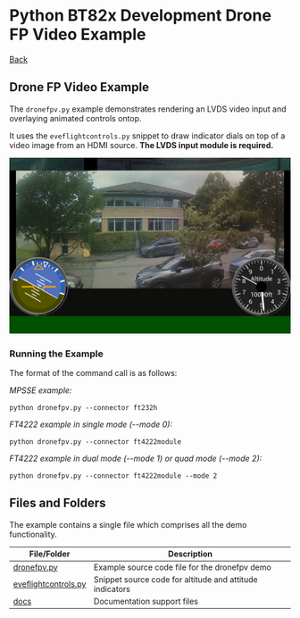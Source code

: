 # Python BT82x Development Drone FP Video Example

[Back](../README.md)

## Drone FP Video Example

The `dronefpv.py` example demonstrates rendering an LVDS video input and overlaying animated controls ontop.

It uses the `eveflightcontrols.py` snippet to draw indicator dials on top of a video image from an HDMI source. **The LVDS input module is required.**


![Drone FP Video Example](docs/dronefpv.png)

### Running the Example

The format of the command call is as follows:

_MPSSE example:_
```
python dronefpv.py --connector ft232h 
```

_FT4222 example in single mode (--mode 0):_

```
python dronefpv.py --connector ft4222module 

```

_FT4222 example in dual mode (--mode 1) or quad mode (--mode 2):_

```
python dronefpv.py --connector ft4222module --mode 2

```

## Files and Folders

The example contains a single file which comprises all the demo functionality.

| File/Folder | Description |
| --- | --- |
| [dronefpv.py](dronefpv.py) | Example source code file for the dronefpv demo |
| [eveflightcontrols.py](../snippets/eveflightcontrols.py) | Snippet source code for altitude and attitude indicators |
| [docs](docs) | Documentation support files |
